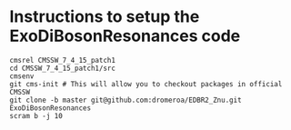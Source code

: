 Instructions to setup the ExoDiBosonResonances code
========

```
cmsrel CMSSW_7_4_15_patch1
cd CMSSW_7_4_15_patch1/src
cmsenv
git cms-init # This will allow you to checkout packages in official CMSSW
git clone -b master git@github.com:dromeroa/EDBR2_Znu.git ExoDiBosonResonances
scram b -j 10
```

